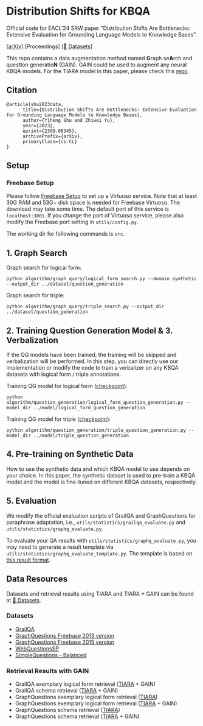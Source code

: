 # Distribution Shifts for KBQA

Official code for EACL'24 SRW paper "Distribution Shifts Are Bottlenecks: Extensive Evaluation for Grounding Language Models to Knowledge Bases". 

[[arXiv](https://arxiv.org/pdf/2309.08345.pdf)] [Proceedings] [[🤗 Datasets](https://huggingface.co/datasets/yhshu/TIARA-GAIN/tree/main)]

This repo contains a data augmentation method named **G**raph se**A**rch and quest**I**on generatio**N** (GAIN).
GAIN could be used to augment any neural KBQA models. For the TIARA model in this paper, please check this [repo](https://github.com/microsoft/KC/tree/main/papers/TIARA).

## Citation

```
@article{shu2023data,
      title={Distribution Shifts Are Bottlenecks: Extensive Evaluation for Grounding Language Models to Knowledge Bases}, 
      author={Yiheng Shu and Zhiwei Yu},
      year={2023},
      eprint={2309.08345},
      archivePrefix={arXiv},
      primaryClass={cs.CL}
}
```

## Setup

### Freebase Setup

Please follow [Freebase Setup](https://github.com/dki-lab/Freebase-Setup) to set up a Virtuoso service. Note that at least 30G RAM and 53G+ disk space is needed for Freebase
Virtuoso. The download may take some time. The default port of this service is `localhost:3001`. If you change the port of Virtuoso service, please also modify the Freebase port setting in `utils/config.py`.

The working dir for following commands is `src`.

## 1. Graph Search

Graph search for logical form:

```shell
python algorithm/graph_query/logical_form_search.py --domain synthetic --output_dir ../dataset/question_generation
```

Graph search for triple:

```shell
python algorithm/graph_query/triple_search.py --output_dir ../dataset/question_generation
```

## 2. Training Question Generation Model & 3. Verbalization

If the QG models have been trained, the training will be skipped and verbalization will be performed.
In this step, you can directly use our implementation or modify the code to train a verbalizer on any KBQA datasets with logical form / triple annotations.

Training QG model for logical form ([checkpoint](https://huggingface.co/yhshu/GAIN-logical-form-question-generation)):

```shell
python algorithm/question_generation/logical_form_question_generation.py --model_dir ../model/logical_form_question_generation
```

Training QG model for triple ([checkpoint](https://huggingface.co/yhshu/GAIN-triple-question-generation/)):

```shell
python algorithm/question_generation/triple_question_generation.py --model_dir ../model/triple_question_generation
```

## 4. Pre-training on Synthetic Data

How to use the synthetic data and which KBQA model to use depends on your choice. In this paper, the synthetic dataset is used to pre-train a KBQA model and the model is fine-tuned
on different KBQA datasets, respectively.

## 5. Evaluation

We modify the official evaluation scripts of GrailQA and GraphQuestions for paraphrase adaptation, i.e., `utils/statistics/grailqa_evaluate.py`
and `utils/statistics/graphq_evaluate.py`.

To evaluate your QA results with `utils/statistics/graphq_evaluate.py`, you may need to generate a result template via `utils/statistics/graphq_evaluate_template.py`. The template is based on [this result format](https://github.com/ysu1989/GraphQuestions/tree/master/freebase13/results).

## Data Resources

Datasets and retrieval results using TIARA and TIARA + GAIN can be found at [🤗 Datasets](https://huggingface.co/datasets/yhshu/TIARA-GAIN/tree/main).

### Datasets

- [GrailQA](https://dki-lab.github.io/GrailQA/)
- [GraphQuestions Freebase 2013 version](https://github.com/ysu1989/GraphQuestions)
- [GraphQuestions Freebase 2015 version](https://github.com/dki-lab/ArcaneQA/tree/main/data)
- [WebQuestionsSP](https://www.microsoft.com/en-us/download/details.aspx?id=52763)
- [SimpleQuestions - Balanced](https://github.com/wudapeng268/KBQA-Adapter/tree/master/Data/SQB)

### Retrieval Results with GAIN

- GrailQA exemplary logical form retrieval ([TIARA](https://arxiv.org/pdf/2210.12925.pdf) + GAIN)
- GrailQA schema retrieval ([TIARA](https://arxiv.org/pdf/2210.12925.pdf) + GAIN)
- GraphQuestions exemplary logical form retrieval ([TIARA](https://arxiv.org/pdf/2210.12925.pdf))
- GraphQuestions exemplary logical form retrieval ([TIARA](https://arxiv.org/pdf/2210.12925.pdf) + GAIN)
- GraphQuestions schema retrieval ([TIARA](https://arxiv.org/pdf/2210.12925.pdf))
- GraphQuestions schema retrieval ([TIARA](https://arxiv.org/pdf/2210.12925.pdf) + GAIN)
